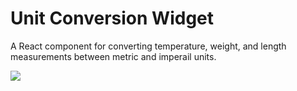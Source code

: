 # Unit Conversion Widget

A React component for converting temperature, weight, and length measurements between metric and imperail units.

![](./screenshot.png)

